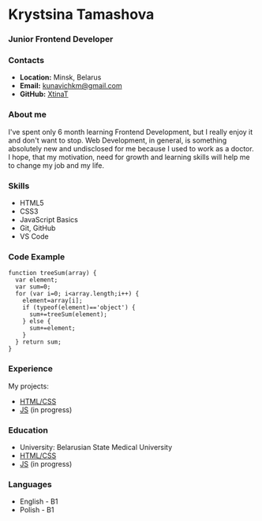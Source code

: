 # Krystsina Tamashova
### Junior Frontend Developer

### Contacts

 - **Location:** Minsk, Belarus
 - **Email:** kunavichkm@gmail.com
 - **GitHub:** [XtinaT](https://github.com/XtinaT)

### About me

 I've spent only 6 month learning Frontend Development, but I really enjoy it and don't want to stop. Web Development, in general, is something absolutely new and undisclosed for me because I used to work as a doctor. I hope, that my motivation, need for growth and learning skills will help me to change my job and my life.

### Skills

- HTML5
- CSS3
- JavaScript Basics
- Git, GitHub
- VS Code
### Code Example

```
function treeSum(array) {
  var element;
  var sum=0;
  for (var i=0; i<array.length;i++) { 
    element=array[i];
    if (typeof(element)=='object') {
      sum+=treeSum(element); 
    } else {
      sum+=element;
    }
  } return sum;
} 
```
### Experience

My projects:
 - [HTML/CSS](https://project.xtinat.repl.co/)
 - [JS](https://project2.xtinat.repl.co/) (in progress)

### Education

 - University: Belarusian State Medical University
 - [HTML/CSS](https://www.it-academy.by/course/front-end-developer/fd1-razrabotka-veb-saytov-s-ispolzovaniem-html-css-i-javascript/)
 - [JS](https://www.it-academy.by/course/front-end-developer/razrabotka-veb-prilozheniy-na-javascript/) (in progress)
 
### Languages

 - English - B1
 - Polish - B1
